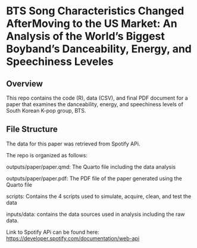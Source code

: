 # BTS Song Characteristics Changed AfterMoving to the US Market: An Analysis of the World’s Biggest Boyband’s Danceability, Energy, and Speechiness Leveles 

## Overview
This repo contains the code (R), data (CSV), and final PDF document for a paper that examines the danceability, energy, and speechiness levels of South Korean K-pop group, BTS.


## File Structure

The data for this paper was retrieved from Spotify APi.

The repo is organized as follows:

outputs/paper/paper.qmd: The Quarto file including the data analysis

outputs/paper/paper.pdf: The PDF file of the paper generated using the Quarto file

scripts: Contains the 4 scripts used to simulate, acquire, clean, and test the data

inputs/data: contains the data sources used in analysis including the raw data.

Link to Spotify APi can be found here: https://developer.spotify.com/documentation/web-api